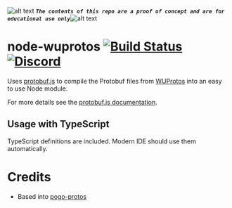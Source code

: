 <!-- define variables -->
[1.1]: http://i.imgur.com/M4fJ65n.png (ATTENTION)


![alt text][1.1] <strong><em>`The contents of this repo are a proof of concept and are for educational use only`</em></strong>![alt text][1.1]<br/>

# node-wuprotos [![Build Status](https://travis-ci.org/hpwizardsunite-dev-contrib/node-wuprotos.svg?branch=master)](https://travis-ci.org/hpwizardsunite-dev-contrib/node-wuprotos)  [![Discord](https://img.shields.io/badge/Discord-Online-blue.svg)](https://discord.gg/mFH2D34)
Uses [protobuf.js](https://github.com/dcodeIO/protobuf.js) to compile the Protobuf files from
[WUProtos](https://github.com/Furtif/WUProtos) into an easy to use Node module.

For more details see the [protobuf.js documentation](https://github.com/dcodeIO/protobuf.js/wiki).

## Usage with TypeScript
TypeScript definitions are included. Modern IDE should use them automatically.

# Credits
 - Based into [pogo-protos](https://github.com/pogosandbox/pogo-protos)
